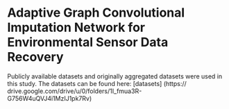 # Adaptive Graph Convolutional Imputation Network for Environmental Sensor Data Recovery

Publicly available datasets and originally aggregated datasets were used in this study. The datasets can be found here: [datasets] (https://
drive.google.com/drive/u/0/folders/1I_fmua3R-G756W4uQVJ4i1MzIJ1pk7Rv)

